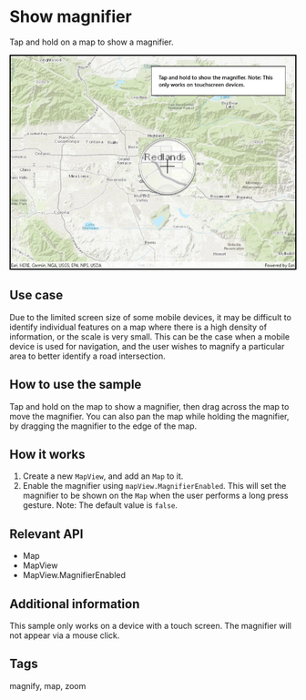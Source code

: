 # Show magnifier

Tap and hold on a map to show a magnifier.

![Image of show magnifier](ShowMagnifier.jpg)

## Use case

Due to the limited screen size of some mobile devices, it may be difficult to identify individual features on a map where there is a high density of information, or the scale is very small. This can be the case when a mobile device is used for navigation, and the user wishes to magnify a particular area to better identify a road intersection.

## How to use the sample

Tap and hold on the map to show a magnifier, then drag across the map to move the magnifier. You can also pan the map while holding the magnifier, by dragging the magnifier to the edge of the map.

## How it works

1. Create a new `MapView`, and add an `Map` to it.
2. Enable the magnifier using `mapView.MagnifierEnabled`. This will set the magnifier to be shown on the `Map` when the user performs a long press gesture. Note: The default value is `false`.

## Relevant API

* Map
* MapView
* MapView.MagnifierEnabled

## Additional information

This sample only works on a device with a touch screen. The magnifier will not appear via a mouse click.

## Tags

magnify, map, zoom